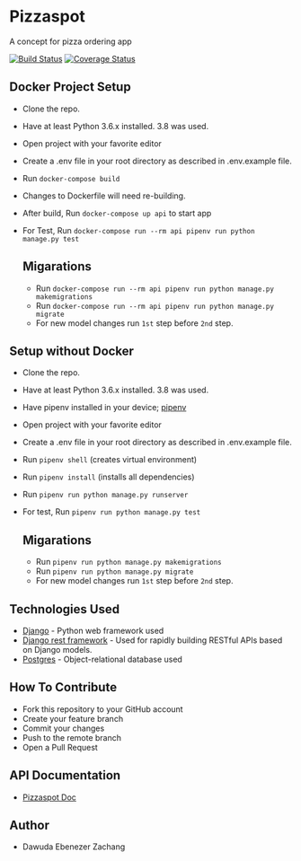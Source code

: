 # Pizzaspot
A concept for pizza ordering app

[![Build Status](https://travis-ci.org/zachang/pizzaspot.svg?branch=develop)](https://travis-ci.org/zachang/pizzaspot)
[![Coverage Status](https://coveralls.io/repos/github/zachang/pizzaspot/badge.svg?branch=develop)](https://coveralls.io/github/zachang/pizzaspot?branch=develop)


## Docker Project Setup

- Clone the repo.
- Have at least Python 3.6.x installed. 3.8 was used.
- Open project with your favorite editor
- Create a .env file in your root directory as described in .env.example file.
- Run `docker-compose build`
- Changes to Dockerfile will need re-building.
- After build, Run `docker-compose up api` to start app
- For Test, Run `docker-compose run --rm api pipenv run python manage.py test`

    ## Migarations
    
    - Run `docker-compose run --rm api pipenv run python manage.py makemigrations`
    - Run `docker-compose run --rm api pipenv run python manage.py migrate`
    - For new model changes run `1st` step before `2nd` step.

## Setup without Docker
- Clone the repo.
- Have at least Python 3.6.x installed. 3.8 was used.
- Have pipenv installed in your device; [pipenv](https://pypi.org/project/pipenv/)
- Open project with your favorite editor
- Create a .env file in your root directory as described in .env.example file.
- Run `pipenv shell` (creates virtual environment)
- Run `pipenv install` (installs all dependencies)
- Run `pipenv run python manage.py runserver`
- For test, Run `pipenv run python manage.py test`
    ## Migarations
    
    - Run `pipenv run python manage.py makemigrations`
    - Run `pipenv run python manage.py migrate`
    - For new model changes run `1st` step before `2nd` step.


## Technologies Used

- [Django](https://www.djangoproject.com/) - Python web framework used
- [Django rest framework](https://www.django-rest-framework.org/) - Used for rapidly building RESTful APIs based on Django models.
- [Postgres](https://www.postgresql.org/) - Object-relational database used

## How To Contribute

- Fork this repository to your GitHub account
- Create your feature branch
- Commit your changes
- Push to the remote branch
- Open a Pull Request

## API Documentation

- [Pizzaspot Doc](https://documenter.getpostman.com/view/7627295/TVYPztLF)

## Author

- Dawuda Ebenezer Zachang
